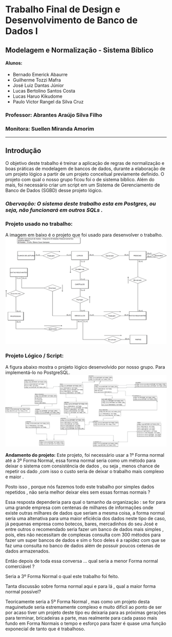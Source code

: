 # Trabalho Final de Design e Desenvolvimento de Banco de Dados I
## Modelagem e Normalização - Sistema Bíblico
#### Alunos:
* Bernado Emerick Abaurre
* Guilherme Tozzi Mafra
* José Luiz Dantas Júnior
* Lucas Bertolino Santos Costa
* Lucas Haruo Kikudome
* Paulo Victor Rangel da Silva Cruz

### Professor: Abrantes Araújo Silva Filho
### Monitora: Suellen Miranda Amorim

---
## Introdução
O objetivo deste trabalho é treinar a aplicação de regras de normalização e boas práticas de modelagem de bancos de dados, durante a elaboração de um projeto lógico a partir de um projeto conceitual previamente definido. O projeto com qual o nosso grupo ficou foi o de sistema bíblico. Além do mais, foi necessário criar um script em um Sistema de Gerenciamento de Banco de Dados (SGBD) desse projeto lógico.

### *Obervação: O sistema deste trabalho esta em Postgres, ou seja, não funcionará em outros SQLs .*

### Projeto usado no trabalho:
A imagem em baixo é o projeto que foi usado para desenvolver o trabalho.
![Projeto Conceitual - "Bíblico"](Arquivos_recebidos/ModeloConceitual_SistemaBiblico.png)

### Projeto Lógico / Script:
A figura abaixo mostra o projeto lógico desenvolvido por nosso grupo. Para implementá-lo no PostgreSQL.
![Projeto Lógico - "Bíblico"](ProjetoLogico_PowerArchitect.png)

**Andamento do projeto:** Este projeto, foi necessário usar a 1º Forma normal até a 3º Forma Normal, essa forma normal seria como um método para deixar o sistema com consistência de dados , ou seja , menos chance de repetir os dado ,com isso o custo seria de deixar o trabalho mais complexo e maior . 

Posto isso , porque nós fazemos todo este trabalho por simples dados repetidos , não seria melhor deixar eles sem essas formas normais ? 

Essa resposta dependeria para qual o tamanho da organização : se for para uma grande empresa com centenas de milhares de informações onde existe outras milhares de dados que seriam a mesma coisa, a forma normal seria uma altenativa para uma maior eficiêcia dos dados neste tipo de caso, já pequenas empresa como botecos, bares, mercadinhos do seu José e entre outros o recomendado seria fazer um banco de dados mais simples , pois, eles não necessitam de complexas consulta com 300 métodos para fazer um super bancos de dados e sim o foco deles é a rapidez com que se faz uma consulta no banco de dados além de possuir poucos cetenas de dados armazenados.

Então depois de toda essa conversa ... qual seria a menor Forma normal comerciável ?

Seria a 3º Forma Normal o qual este trabalho foi feito.

Tanta discussão sobre forma normal aqui e para lá , qual a maior forma normal possível?

Teoricamente seria a 5º Forma Normal , mas como um projeto desta maguinetude seria estremamente complexo e muito dificil ao ponto de ser por acaso tiver um projeto deste tipo eu deixaria para as próximas gerações para terminar, bricadeiras a parte, mas realmente para cada passo mais fundo em Forma Normais o tempo e esforço para fazer é quase uma função exponecial de tanto que é trabalhoso.

